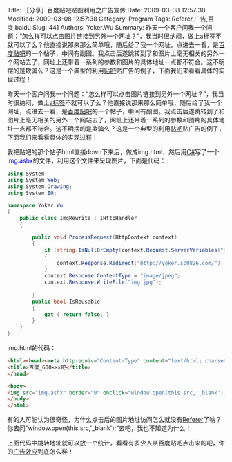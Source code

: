 ﻿Title: ［分享］百度贴吧贴图利用之广告宣传
Date: 2009-03-08 12:57:38
Modified: 2009-03-08 12:57:38
Category: Program
Tags: Referer,广告,百度,baidu
Slug: 441
Authors: Yoker.Wu
Summary: 
    昨天一个客户问我一个问题：“怎么样可以点击图片链接到另外一个网址？”，我当时很纳闷，做上[a标签](http://www.google.com/search?hl=zh-CN&q=a%E6%A0%87%E7%AD%BE&client=pub-9809305251274649)不就可以了么？他直接说那来那么简单哦，随后给了我一个网址，点进去一看，是[百度贴吧](http://tieba.baidu.com/)的一个帖子，中间有副图。我点击后遂跳转到了和图片上毫无相关的另外一个网站去了，网址上还带着一系列的参数和图片的具体地址一点都不符合。这不明摆的是欺骗么？这是一个典型的利用[贴吧](http://www.google.com/search?hl=zh-CN&q=%E8%B4%B4%E5%90%A7&client=pub-9809305251274649)贴广告的例子，下面我们来看看具体的实现过程！


昨天一个客户问我一个问题：“怎么样可以点击图片链接到另外一个网址？”，我当时很纳闷，做上[a标签](http://www.google.com/search?hl=zh-CN&q=a%E6%A0%87%E7%AD%BE&client=pub-9809305251274649)不就可以了么？他直接说那来那么简单哦，随后给了我一个网址，点进去一看，是[百度贴吧](http://tieba.baidu.com/)的一个帖子，中间有副图。我点击后遂跳转到了和图片上毫无相关的另外一个网站去了，网址上还带着一系列的参数和图片的具体地址一点都不符合。这不明摆的是欺骗么？这是一个典型的利用[贴吧](http://www.google.com/search?hl=zh-CN&q=%E8%B4%B4%E5%90%A7&client=pub-9809305251274649)贴广告的例子，下面我们来看看具体的实现过程！

我把贴吧的那个帖子html直接down下来后，做成img.html，然后用[C#](http://www.google.com/search?hl=zh-CN&q=C#&client=pub-9809305251274649)写了一个<span style="color:Blue">img.ashx</span>的文件，利用这个文件来呈现图片，下面是代码：

```csharp
using System;
using System.Web;
using System.Drawing;
using System.IO;

namespace Yoker.Wu
{
    public class ImgRewrite : IHttpHandler
    {

        public void ProcessRequest(HttpContext context)
        {
            if (string.IsNullOrEmpty(context.Request.ServerVariables["HTTP_REFERER"]))
            {
                context.Response.Redirect("http://yoker.sc0826.com/"); return;
            }
            context.Response.ContentType = "image/jpeg";
            context.Response.WriteFile("img.jpg");
            
        }
        public bool IsReusable
        {
            get { return false; }
        }
    }
}
```
img.html的代码：

```html
<html><head><meta http-equiv="Content-Type" content="text/html; charset=gb2312">
<title>百度_600×××吧</title>
</head>

<body>
<img src="img.ashx" border="0" onclick="window.open(this.src,'_blank');">
</body>
</html>
```

有的人可能认为很奇怪，为什么点击后的图片地址访问怎么就没有[Referer](http://www.google.com/search?hl=zh-CN&q=Referer&client=pub-9809305251274649)了呐？你去问“window.open(this.src,'_blank');”去吧，我也不知道为什么！

上面代码中跳转地址就可以放一个统计，看看有多少人从百度贴吧点击来的吧，你的[广告效应](http://www.google.com/search?hl=zh-CN&q=%E5%B9%BF%E5%91%8A%E6%95%88%E5%BA%94&client=pub-9809305251274649)到底怎么样！
